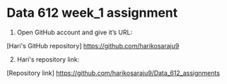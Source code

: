 # Data 612 week_1 assignment

1.	Open GitHub account and give it’s URL:

[Hari's GitHub repository] https://github.com/harikosaraju9

2. Hari's repository link:

[Repository link] https://github.com/harikosaraju9/Data_612_assignments
